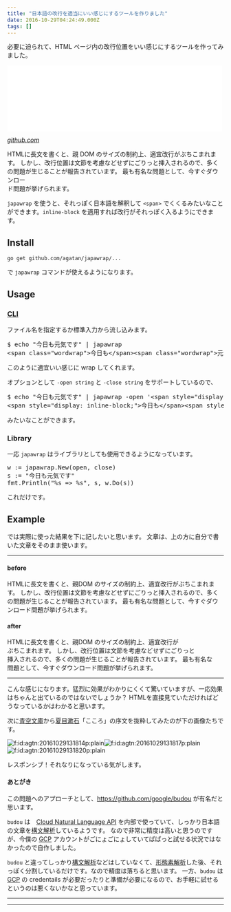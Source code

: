 ```yaml
---
title: "日本語の改行を適当にいい感じにするツールを作りました"
date: 2016-10-29T04:24:49.000Z
tags: []
---
```

<p>必要に迫られて、HTML ページ内の改行位置をいい感じにするツールを作ってみました。</p>

<p><iframe src="//hatenablog-parts.com/embed?url=https%3A%2F%2Fgithub.com%2Fagatan%2Fjapawrap" title="agatan/japawrap" class="embed-card embed-webcard" scrolling="no" frameborder="0" style="display: block; width: 100%; height: 155px; max-width: 500px; margin: 10px 0px;"></iframe><cite class="hatena-citation"><a href="https://github.com/agatan/japawrap">github.com</a></cite></p>

<p>HTMLに長文を書くと、親 DOM のサイズの制約上、適宜改行がぶちこまれます。
しかし、改行位置は文節を考慮などせずにごりっと挿入されるので、多くの問題が生じることが報告されています。
最も有名な問題として、今すぐダウンロー<br>
ド問題が挙げられます。</p>

<p><code>japawrap</code> を使うと、それっぽく日本語を解釈して <code>&lt;span&gt;</code> でくくるみたいなことができます。<code>inline-block</code> を適用すれば改行がそれっぽく入るようにできます。</p>

<h2>Install</h2>

<p><code>go get github.com/agatan/japawrap/...</code></p>

<p>で <code>japawrap</code> コマンドが使えるようになります。</p>

<h2>Usage</h2>

<h3><a class="keyword" href="http://d.hatena.ne.jp/keyword/CLI">CLI</a></h3>

<p>ファイル名を指定するか標準入力から流し込みます。</p>

<pre class="code" data-lang="" data-unlink>$ echo &#34;今日も元気です&#34; | japawrap
&lt;span class=&#34;wordwrap&#34;&gt;今日も&lt;/span&gt;&lt;span class=&#34;wordwrap&#34;&gt;元気です&lt;/span&gt;</pre>


<p>このように適宜いい感じに wrap してくれます。</p>

<p>オプションとして <code>-open string</code> と <code>-close string</code> をサポートしているので、</p>

<pre class="code" data-lang="" data-unlink>$ echo &#34;今日も元気です&#34; | japawrap -open &#39;&lt;span style=&#34;display: inline-block;&#34;&gt;&#39; -close &#34;&lt;/span&gt;&#34; 
&lt;span style=&#34;display: inline-block;&#34;&gt;今日も&lt;/span&gt;&lt;span style=&#34;display: inline-block;&#34;&gt;元気です&lt;/span&gt;</pre>


<p>みたいなことができます。</p>

<h3>Library</h3>

<p>一応 <code>japawrap</code> はライブラリとしても使用できるようになっています。</p>

<pre class="code lang-go" data-lang="go" data-unlink>w := japawrap.New(open, <span class="synStatement">close</span>)
s := <span class="synConstant">&quot;今日も元気です&quot;</span>
fmt.Println(<span class="synConstant">&quot;%s =&gt; %s&quot;</span>, s, w.Do(s))
</pre>


<p>これだけです。</p>

<h2>Example</h2>

<p>では実際に使った結果を下に記したいと思います。
文章は、上の方に自分で書いた文章をそのまま使います。</p>

<hr />

<h4>before</h4>

<p>HTMLに長文を書くと、親DOM のサイズの制約上、適宜改行がぶちこまれます。
しかし、改行位置は文節を考慮などせずにごりっと挿入されるので、多くの問題が生じることが報告されています。
最も有名な問題として、今すぐダウンロード問題が挙げられます。</p>

<h4>after</h4>

<p><span style="display: inline-block;">HTMLに</span><span style="display: inline-block;">長文を</span><span style="display: inline-block;">書くと、</span><span style="display: inline-block;">親 </span><span style="display: inline-block;">DOM の</span><span style="display: inline-block;">サイズの</span><span style="display: inline-block;">制約上、</span><span style="display: inline-block;">適宜改行が</span><span style="display: inline-block;">ぶちこまれます。</span>
<span style="display: inline-block;">しかし、</span><span style="display: inline-block;">改行位置は</span><span style="display: inline-block;">文節を</span><span style="display: inline-block;">考慮など</span><span style="display: inline-block;">せず</span><span style="display: inline-block;">にごりっと</span><span style="display: inline-block;">挿入されるので、</span><span style="display: inline-block;">多くの</span><span style="display: inline-block;">問題が</span><span style="display: inline-block;">生じる</span><span style="display: inline-block;">ことが</span><span style="display: inline-block;">報告されて</span><span style="display: inline-block;">います。</span>
<span style="display: inline-block;">最も</span><span style="display: inline-block;">有名な</span><span style="display: inline-block;">問題として、<span style="display: inline-block;">今すぐ</span><span style="display: inline-block;">ダウンロード問題が</span><span style="display: inline-block;">挙げられます。</span></p>

<hr />

<p>こんな感じになります。猛烈に効果がわかりにくくて驚いていますが、一応効果はちゃんと出ているのではないでしょうか？
HTMLを直接見ていただければどうなっているかはわかると思います。</p>

<p>次に<a class="keyword" href="http://d.hatena.ne.jp/keyword/%C0%C4%B6%F5%CA%B8%B8%CB">青空文庫</a>から<a class="keyword" href="http://d.hatena.ne.jp/keyword/%B2%C6%CC%DC%DE%FB%C0%D0">夏目漱石</a>「こころ」の序文を抜粋してみたのが下の画像たちです。</p>

<p><span itemscope itemtype="http://schema.org/Photograph"><img src="https://cdn-ak.f.st-hatena.com/images/fotolife/a/agtn/20161029/20161029131814.png" alt="f:id:agtn:20161029131814p:plain" title="f:id:agtn:20161029131814p:plain" class="hatena-fotolife" itemprop="image"></span><span itemscope itemtype="http://schema.org/Photograph"><img src="https://cdn-ak.f.st-hatena.com/images/fotolife/a/agtn/20161029/20161029131817.png" alt="f:id:agtn:20161029131817p:plain" title="f:id:agtn:20161029131817p:plain" class="hatena-fotolife" itemprop="image"></span><span itemscope itemtype="http://schema.org/Photograph"><img src="https://cdn-ak.f.st-hatena.com/images/fotolife/a/agtn/20161029/20161029131820.png" alt="f:id:agtn:20161029131820p:plain" title="f:id:agtn:20161029131820p:plain" class="hatena-fotolife" itemprop="image"></span></p>

<p>レスポンシブ！それなりになっている気がします。</p>

<h4>あとがき</h4>

<p>この問題へのアプローチとして、<a href="https://github.com/google/budou">https://github.com/google/budou</a> が有名だと思います。</p>

<p><code>budou</code> は　<a href="https://cloud.google.com/natural-language/">Cloud Natural Language API</a> を内部で使っていて、しっかり日本語の文章を<a class="keyword" href="http://d.hatena.ne.jp/keyword/%B9%BD%CA%B8%B2%F2%C0%CF">構文解析</a>しているようです。
なので非常に精度は高いと思うのですが、今僕の <a class="keyword" href="http://d.hatena.ne.jp/keyword/GCP">GCP</a> アカウントがごにょごにょしていてぱぱっと試せる状況ではなかったので自作しました。</p>

<p><code>budou</code> と違ってしっかり<a class="keyword" href="http://d.hatena.ne.jp/keyword/%B9%BD%CA%B8%B2%F2%C0%CF">構文解析</a>などはしていなくて、<a class="keyword" href="http://d.hatena.ne.jp/keyword/%B7%C1%C2%D6%C1%C7%B2%F2%C0%CF">形態素解析</a>した後、それっぽく分割しているだけです。なので精度は落ちると思います。
一方、<code>budou</code> は <a class="keyword" href="http://d.hatena.ne.jp/keyword/GCP">GCP</a> の credentails が必要だったりと準備が必要になるので、お手軽に試せるというのは悪くないかなと思っています。</p>

-----
--------